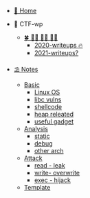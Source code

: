 <!--
<center>
<a href='#/'>
<img src="http://image.taqini.space/img/owl.png" width=128>
</a>
<p>Powered by docsify</p>
</center>
-->
* [🦉 Home](/README "Home Page")
* 🚩 CTF-wp
  * [🍀 🏳️‍🌈 🏳️‍🌈 🏳️‍🌈](ctf/ "All CTF Writeups")
    * [2020-writeups 🔥](ctf/2020 "2020")
    * [2021-writeups? ](ctf/2021 "2021")

* [⛱️  Notes](note/ "Notes")
  * [Basic](note/basic/)
    * [Linux OS](/note/basic/OS.md)
    * [libc vulns](note/basic/libc.md)
    * [shellcode](note/basic/shellcode.md)
    * [heap releated](note/basic/heap.md)
    * [useful gadget](note/basic/useful_gg.md)
  * [Analysis](note/analysis/)
    * [static](note/analysis/static.md)
    * [debug](note/analysis/debug.md)
    * [other arch](note/analysis/other_arch.md)
  * [Attack](note/attack/)
    * [read - leak](note/attack/leak.md)
    * [write- overwrite](note/attack/overwrite.md)
    * [exec - hijack](note/attack/hijack.md)
  * [Template](note/pwn-demo.md)

